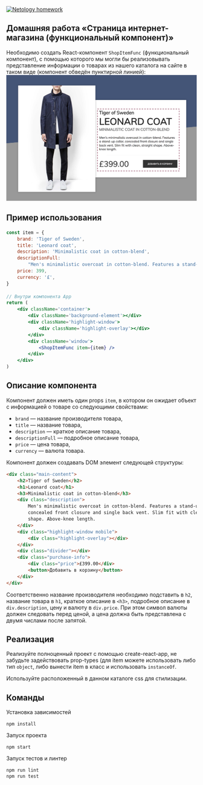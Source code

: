 [![Netology homework](https://github.com/andrejtop/react_homework_1_1/actions/workflows/web.yml/badge.svg)](https://github.com/andrejtop/react_homework_1_1/actions/workflows/web.yml)

## Домашняя работа «Страница интернет-магазина (функциональный компонент)»

Необходимо создать React-компонент `ShopItemFunc` (функциональный компонент), с помощью которого мы могли бы реализовывать представление информации о товарах из нашего каталога на сайте в таком виде (компонент обведён пунктирной линией):
![Внешний вид страницы после реализации компонента](./src/img/preview.png)

## Пример использования

```jsx
const item = {
	brand: 'Tiger of Sweden',
	title: 'Leonard coat',
	description: 'Minimalistic coat in cotton-blend',
	descriptionFull:
		"Men's minimalistic overcoat in cotton-blend. Features a stand-up collar, concealed front closure and single back vent. Slim fit with clean, straight shape. Above-knee length.",
	price: 399,
	currency: '£',
}

// Внутри компонента App
return (
	<div className='container'>
		<div className='background-element'></div>
		<div className='highlight-window'>
			<div className='highlight-overlay'></div>
		</div>
		<div className='window'>
			<ShopItemFunc item={item} />
		</div>
	</div>
)
```

## Описание компонента

Компонент должен иметь один props `item`, в котором он ожидает объект с информацией о товаре со следующими свойствами:

- `brand` — название производителя товара,
- `title` — название товара,
- `description` — краткое описание товара,
- `descriptionFull` — подробное описание товара,
- `price` — цена товара,
- `currency` — валюта товара.

Компонент должен создавать DOM элемент следующей структуры:

```html
<div class="main-content">
	<h2>Tiger of Sweden</h2>
	<h1>Leonard coat</h1>
	<h3>Minimalistic coat in cotton-blend</h3>
	<div class="description">
		Men's minimalistic overcoat in cotton-blend. Features a stand-up collar,
		concealed front closure and single back vent. Slim fit with clean, straight
		shape. Above-knee length.
	</div>
	<div class="highlight-window mobile">
		<div class="highlight-overlay"></div>
	</div>
	<div class="divider"></div>
	<div class="purchase-info">
		<div class="price">£399.00</div>
		<button>Добавить в корзину</button>
	</div>
</div>
```

Соответственно название производителя необходимо подставить в `h2`, название товара в `h1`, краткое описание в `<h3>`, подробное описание в `div.description`, цену и валюту в `div.price`. При этом символ валюты должен следовать перед ценой, а цена должна быть представлена с двумя числами после запятой.

## Реализация

Реализуйте полноценный проект с помощью create-react-app, не забудьте задействовать prop-types (для item можете использовать либо тип `object`, либо вынести item в класс и использовать `instanceOf`.

Используйте расположенный в данном каталоге css для стилизации.

## Команды

Установка зависимостей

```
npm install
```

Запуск проекта

```
npm start
```

Запуск тестов и линтер

```
npm run lint
npm run test
```
